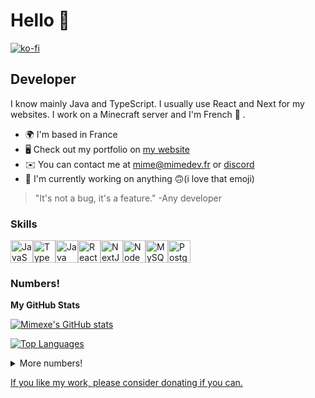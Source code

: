 # Hello 👋
[![ko-fi](https://ko-fi.com/img/githubbutton_sm.svg)](https://ko-fi.com/G2G81DSQ1C)  

Developer
---------

I know mainly Java and TypeScript. I usually use React and Next for my websites. I work on a Minecraft server and I'm French 🥖 .

* 🌍 I'm based in France
* 🖥️ Check out my portfolio on [my website](https://mimedev.fr)
* ✉️ You can contact me at [mime@mimedev.fr](mailto:mime@mimedev.fr) or [discord](https://discord.mimedev.fr)
* 🚀 I'm currently working on anything 🙃(i love that emoji)

> "It's not a bug, it's a feature."
> -Any developer

### Skills

<p align="left">
<a href="https://developer.mozilla.org/en-US/docs/Web/JavaScript" target="_blank" rel="noreferrer"><img src="https://raw.githubusercontent.com/danielcranney/readme-generator/main/public/icons/skills/javascript-colored.svg" width="36" height="36" alt="JavaScript" /></a><a href="https://www.typescriptlang.org/" target="_blank" rel="noreferrer"><img src="https://raw.githubusercontent.com/danielcranney/readme-generator/main/public/icons/skills/typescript-colored.svg" width="36" height="36" alt="TypeScript" /></a><a href="https://www.oracle.com/java/" target="_blank" rel="noreferrer"><img src="https://raw.githubusercontent.com/danielcranney/readme-generator/main/public/icons/skills/java-colored.svg" width="36" height="36" alt="Java" /></a><a href="https://reactjs.org/" target="_blank" rel="noreferrer"><img src="https://raw.githubusercontent.com/danielcranney/readme-generator/main/public/icons/skills/react-colored.svg" width="36" height="36" alt="React" /></a><a href="https://nextjs.org/docs" target="_blank" rel="noreferrer"><img src="https://raw.githubusercontent.com/danielcranney/readme-generator/main/public/icons/skills/nextjs-colored.svg" width="36" height="36" alt="NextJs" /></a><a href="https://nodejs.org/en/" target="_blank" rel="noreferrer"><img src="https://raw.githubusercontent.com/danielcranney/readme-generator/main/public/icons/skills/nodejs-colored.svg" width="36" height="36" alt="NodeJS" /></a><a href="https://www.mysql.com/" target="_blank" rel="noreferrer"><img src="https://raw.githubusercontent.com/danielcranney/readme-generator/main/public/icons/skills/mysql-colored.svg" width="36" height="36" alt="MySQL" /></a><a href="https://www.postgresql.org/" target="_blank" rel="noreferrer"><img src="https://raw.githubusercontent.com/danielcranney/readme-generator/main/public/icons/skills/postgresql-colored.svg" width="36" height="36" alt="PostgreSQL" /></a>
</p>

### Numbers!

<b>My GitHub Stats</b>

<a href="http://www.github.com/Mimexe"><img src="https://github-readme-stats.vercel.app/api?username=Mimexe&show_icons=true&hide=&count_private=true&title_color=0891b2&text_color=ffffff&icon_color=0891b2&bg_color=1c1917&hide_border=true&show_icons=true" alt="Mimexe's GitHub stats" /></a>

<a href="https://github.com/Mimexe" align="left"><img src="https://github-readme-stats.vercel.app/api/top-langs/?username=Mimexe&langs_count=10&title_color=0891b2&text_color=ffffff&icon_color=0891b2&bg_color=1c1917&hide_border=true&locale=en&custom_title=Top%20%Languages" alt="Top Languages" /></a>
<details>
<summary>More numbers!</summary>
<b>Trophies</b>
<div align="center">
  <img src="https://github-profile-trophy.vercel.app/?username=Mimexe&theme=github-dark&no-frame=true&no-bg=true&margin-w=4" />
</div>

<b>Activity</b>
![GitHub Activity Graph](https://github-readme-activity-graph.vercel.app/graph?username=Mimexe&theme=github-dark&hide_border=true)
</details>

[If you like my work, please consider donating if you can.](https://ko-fi.com/mime4x)
